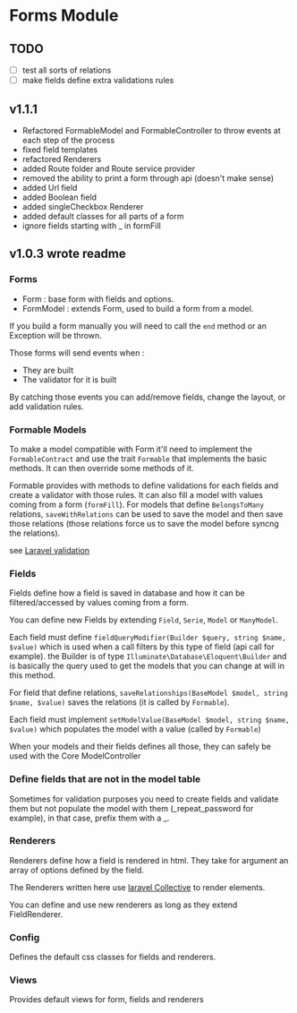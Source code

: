 # Forms Module

## TODO
- [ ] test all sorts of relations
- [ ] make fields define extra validations rules

## v1.1.1
- Refactored FormableModel and FormableController to throw events at each step of the process
- fixed field templates
- refactored Renderers
- added Route folder and Route service provider
- removed the ability to print a form through api (doesn't make sense)
- added Url field
- added Boolean field
- added singleCheckbox Renderer
- added default classes for all parts of a form
- ignore fields starting with _ in formFill

## v1.0.3 wrote readme

### Forms
- Form : base form with fields and options.
- FormModel : extends Form, used to build a form from a model.

If you build a form manually you will need to call the `end` method or an Exception will be thrown.

Those forms will send events when :
- They are built
- The validator for it is built

By catching those events you can add/remove fields, change the layout, or add validation rules.

### Formable Models
To make a model compatible with Form it'll need to implement the `FormableContract` and use the trait `Formable` that implements the basic methods. It can then override some methods of it.

Formable provides with methods to define validations for each fields and create a validator with those rules. It can also fill a model with values coming from a form (`formFill`). For models that define `BelongsToMany` relations, `saveWithRelations` can be used to save the model and then save those relations (those relations force us to save the model before syncng the relations).

see [Laravel validation](https://laravel.com/docs/5.7/validation)

### Fields
Fields define how a field is saved in database and how it can be filtered/accessed by values coming from a form.

You can define new Fields by extending `Field`, `Serie`, `Model` or `ManyModel`.

Each field must define `fieldQueryModifier(Builder $query, string $name, $value)` which is used when a call filters by this type of field (api call for example). the Builder is of type `Illuminate\Database\Eloquent\Builder` and is basically the query used to get the models that you can change at will in this method.

For field that define relations, `saveRelationships(BaseModel $model, string $name, $value)` saves the relations (it is called by `Formable`).

Each field must implement `setModelValue(BaseModel $model, string $name, $value)` which populates the model with a value (called by `Formable`)

When your models and their fields defines all those, they can safely be used with the Core ModelController

### Define fields that are not in the model table

Sometimes for validation purposes you need to create fields and validate them but not populate the model with them (\_repeat_password for example), in that case, prefix them with a \_.

### Renderers
Renderers define how a field is rendered in html. They take for argument an array of options defined by the field.

The Renderers written here use [laravel Collective](https://github.com/LaravelCollective/docs/blob/5.6/html.md) to render elements.

You can define and use new renderers as long as they extend FieldRenderer.

### Config
Defines the default css classes for fields and renderers.

### Views
Provides default views for form, fields and renderers